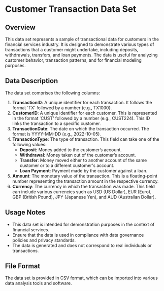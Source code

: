 # Customer Transaction Data Set

## Overview
This data set represents a sample of transactional data for customers in the financial services industry. It is designed to demonstrate various types of transactions that a customer might undertake, including deposits, withdrawals, transfers, and loan payments. The data is useful for analyzing customer behavior, transaction patterns, and for financial modeling purposes.

## Data Description
The data set comprises the following columns:

1. **TransactionID**: A unique identifier for each transaction. It follows the format 'TX' followed by a number (e.g., TX1000).
2. **CustomerID**: A unique identifier for each customer. This is represented in the format 'CUST' followed by a number (e.g., CUST224). This ID links the transaction to a specific customer.
3. **TransactionDate**: The date on which the transaction occurred. The format is YYYY-MM-DD (e.g., 2022-10-05).
4. **TransactionType**: The type of transaction. This field can take one of the following values:
   - **Deposit**: Money added to the customer’s account.
   - **Withdrawal**: Money taken out of the customer’s account.
   - **Transfer**: Money moved either to another account of the same customer or to a different customer's account.
   - **Loan Payment**: Payment made by the customer against a loan.
5. **Amount**: The monetary value of the transaction. This is a floating-point number representing the transaction amount in the respective currency.
6. **Currency**: The currency in which the transaction was made. This field can include various currencies such as USD (US Dollar), EUR (Euro), GBP (British Pound), JPY (Japanese Yen), and AUD (Australian Dollar).

## Usage Notes
- This data set is intended for demonstration purposes in the context of financial services.
- Ensure that the data is used in compliance with data governance policies and privacy standards.
- The data is generated and does not correspond to real individuals or transactions.

## File Format
The data set is provided in CSV format, which can be imported into various data analysis tools and software.
